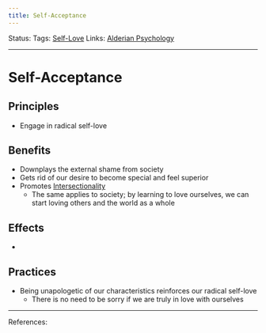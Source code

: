 ```yaml
---
title: Self-Acceptance
---
```

Status:
Tags: [Self-Love](out/self-love.md)
Links: [Alderian Psychology](out/alderian-psychology.md)
___
# Self-Acceptance
## Principles
- Engage in radical self-love
## Benefits
- Downplays the external shame from society
- Gets rid of our desire to become special and feel superior
- Promotes [Intersectionality](out/intersectionality.md)
	- The same applies to society; by learning to love ourselves, we can start loving others and the world as a whole
## Effects
- 
## Practices
- Being unapologetic of our characteristics reinforces our radical self-love
	- There is no need to be sorry if we are truly in love with ourselves
___
References: